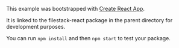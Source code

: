 This example was bootstrapped with [Create React App](https://github.com/facebook/create-react-app).

It is linked to the filestack-react package in the parent directory for development purposes.

You can run `npm install` and then `npm start` to test your package.
